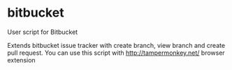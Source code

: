 bitbucket
=========

User script for Bitbucket

Extends bitbucket issue tracker with create branch, view branch and create pull request. 
You can use this script with http://tampermonkey.net/ browser extension
